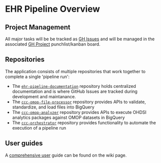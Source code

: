 # EHR Pipeline Overview

## Project Management
All major tasks will be be tracked as [GH Issues](https://github.com/Analyticsphere/ehr-pilot/issues) and will be managed in the associated [GH Project](https://github.com/orgs/Analyticsphere/projects/11/views/1) punchlist/kanban board.

## Repositories
The application consists of multiple repositories that work together to complete a single 'pipeline run':
- The [`ehr-pipeline-documentation`](https://github.com/Analyticsphere/ehr-pipeline-documentation) repository holds centralized documentation and is where GitHub Issues are tracked during development and maintanance.
- The [`ccc-omop-file-processor`](https://github.com/Analyticsphere/ccc-omop-file-processor) repository provides APIs to validate, standardize, and load files into BigQuery
- The [`ccc-omop-analyzer`](https://github.com/Analyticsphere/ccc-omop-analyzer) repository provides APIs to execute OHDSI analytics packages against OMOP datasets in BigQuery
- The [`ccc-orchestrator`](https://github.com/Analyticsphere/ccc-orchestrator) repository provides functionality to automate the execution of a pipeline run
  
## User guides 
A [comprehensive user](https://github.com/Analyticsphere/ehr-pipeline-documentation/wiki/OMOP-Pipeline-User-Guide) guide can be found on the wiki page. 
